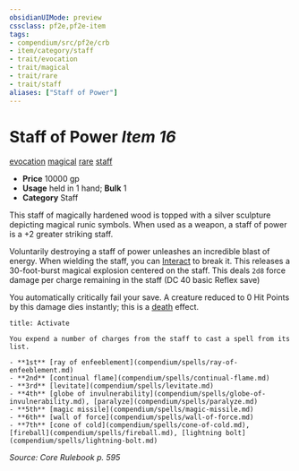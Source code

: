 ```yaml
---
obsidianUIMode: preview
cssclass: pf2e,pf2e-item
tags:
- compendium/src/pf2e/crb
- item/category/staff
- trait/evocation
- trait/magical
- trait/rare
- trait/staff
aliases: ["Staff of Power"]
---
```

# Staff of Power *Item 16*  
[evocation](rules/traits/evocation.md)  [magical](rules/traits/magical.md)  [rare](rules/traits/rare.md)  [staff](rules/traits/staff.md)  

- **Price** 10000 gp
- **Usage** held in 1 hand; **Bulk** 1
- **Category** Staff

This staff of magically hardened wood is topped with a silver sculpture depicting magical runic symbols. When used as a weapon, a staff of power is a +2 greater striking staff.

Voluntarily destroying a staff of power unleashes an incredible blast of energy. When wielding the staff, you can [Interact](rules/actions/interact.md) to break it. This releases a 30-foot-burst magical explosion centered on the staff. This deals `2d8` force damage per charge remaining in the staff (DC 40 basic Reflex save)

You automatically critically fail your save. A creature reduced to 0 Hit Points by this damage dies instantly; this is a [death](rules/traits/death.md) effect.

```ad-embed-ability
title: Activate

You expend a number of charges from the staff to cast a spell from its list.

- **1st** [ray of enfeeblement](compendium/spells/ray-of-enfeeblement.md)
- **2nd** [continual flame](compendium/spells/continual-flame.md)
- **3rd** [levitate](compendium/spells/levitate.md)
- **4th** [globe of invulnerability](compendium/spells/globe-of-invulnerability.md), [paralyze](compendium/spells/paralyze.md)
- **5th** [magic missile](compendium/spells/magic-missile.md)
- **6th** [wall of force](compendium/spells/wall-of-force.md)
- **7th** [cone of cold](compendium/spells/cone-of-cold.md), [fireball](compendium/spells/fireball.md), [lightning bolt](compendium/spells/lightning-bolt.md)
```

*Source: Core Rulebook p. 595*